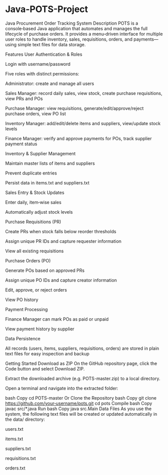 # Java-POTS-Project
Java Procurement Order Tracking System
Description
POTS is a console‑based Java application that automates and manages the full lifecycle of purchase orders. It provides a menu‑driven interface for multiple user roles to handle inventory, sales, requisitions, orders, and payments—using simple text files for data storage.

Features
User Authentication & Roles

Login with username/password

Five roles with distinct permissions:

Administrator: create and manage all users

Sales Manager: record daily sales, view stock, create purchase requisitions, view PRs and POs

Purchase Manager: view requisitions, generate/edit/approve/reject purchase orders, view PO list

Inventory Manager: add/edit/delete items and suppliers, view/update stock levels

Finance Manager: verify and approve payments for POs, track supplier payment status

Inventory & Supplier Management

Maintain master lists of items and suppliers

Prevent duplicate entries

Persist data in items.txt and suppliers.txt

Sales Entry & Stock Updates

Enter daily, item‑wise sales

Automatically adjust stock levels

Purchase Requisitions (PR)

Create PRs when stock falls below reorder thresholds

Assign unique PR IDs and capture requester information

View all existing requisitions

Purchase Orders (PO)

Generate POs based on approved PRs

Assign unique PO IDs and capture creator information

Edit, approve, or reject orders

View PO history

Payment Processing

Finance Manager can mark POs as paid or unpaid

View payment history by supplier

Data Persistence

All records (users, items, suppliers, requisitions, orders) are stored in plain text files for easy inspection and backup

Getting Started
Download as ZIP
On the GitHub repository page, click the Code button and select Download ZIP.

Extract the downloaded archive (e.g. POTS-master.zip) to a local directory.

Open a terminal and navigate into the extracted folder:

bash
Copy
cd POTS-master
Or Clone the Repository
bash
Copy
git clone https://github.com/your‑username/pots.git
cd pots
Compile
bash
Copy
javac src/*.java
Run
bash
Copy
java src.Main
Data Files
As you use the system, the following text files will be created or updated automatically in the data/ directory:

users.txt

items.txt

suppliers.txt

requisitions.txt

orders.txt
